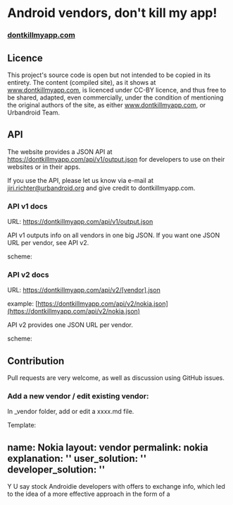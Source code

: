 # Android vendors, don't kill my app!

### [dontkillmyapp.com](https://dontkillmyapp.com)

## Licence

This project's source code is open but not intended to be copied in its entirety.
The content (compiled site), as it shows at www.dontkillmyapp.com, is licenced under CC-BY licence, and thus free to be shared, adapted, even commercially, under the condition of mentioning the original authors of the site, as either www.dontkillmyapp.com, or Urbandroid Team. 

## API

The website provides a JSON API at https://dontkillmyapp.com/api/v1/output.json for developers to use on their websites or in their apps.

If you use the API, please let us know via e-mail at jiri.richter@urbandroid.org and give credit to dontkillmyapp.com.

### API v1 docs

URL: https://dontkillmyapp.com/api/v1/output.json

API v1 outputs info on all vendors in one big JSON. If you want one JSON URL per vendor, see API v2.

scheme:


### API v2 docs

URL: https://dontkillmyapp.com/api/v2/[vendor].json

example: [https://dontkillmyapp.com/api/v2/nokia.json](https://dontkillmyapp.com/api/v2/nokia.json)

API v2 provides one JSON URL per vendor.

scheme:


## Contribution

Pull requests are very welcome, as well as discussion using GitHub issues.

### Add a new vendor / edit existing vendor:

In _vendor folder, add or edit a xxxx.md file.

Template:


name: Nokia
layout: vendor
permalink: nokia
explanation: '<html or markdown here>'
user_solution: '<html or markdown here>'
developer_solution: '<html or markdown here>'
---

Y U say stock Androidie developers with offers to exchange info, which led to the idea of a more effective approach in the form of a
